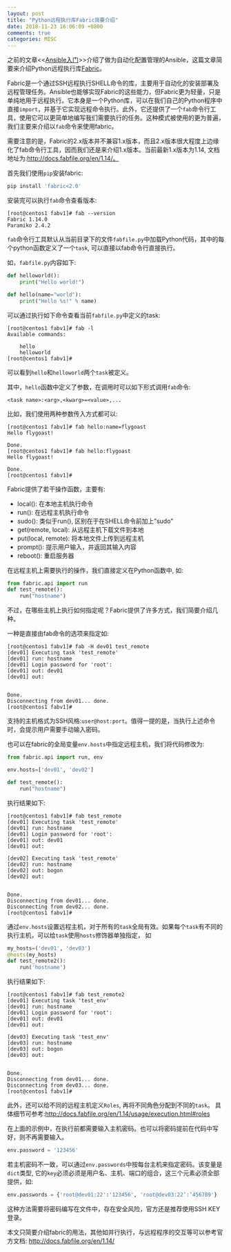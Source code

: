 ```yaml
---
layout: post
title: "Python远程执行库Fabric简要介绍"
date: 2018-11-23 16:06:09 +0800
comments: true
categories: MISC
---
```

之前的文章<<[Ansible入门](/blog/2017/09/14/ansible/)>>介绍了做为自动化配置管理的Ansible，这篇文章简要来介绍Python远程执行库[Fabric](http://www.fabfile.org/)。

Fabric是一个通过SSH远程执行SHELL命令的库，主要用于自动化的安装部署及远程管理任务。Ansible也能够实现Fabric的这些能力，但Fabric更为轻量，只是单纯地用于远程执行。它本身是一个Python库，可以在我们自己的Python程序中直接`import`，并基于它实现远程命令执行。此外，它还提供了一个`fab`命令行工具，使用它可以更简单地编写我们需要执行的任务。这种模式被使用的更为普遍，我们主要来介绍以`fab`命令来使用fabric。

需要注意的是，Fabric的2.x版本并不兼容1.x版本，而且2.x版本很大程度上边缘化了fab命令行工具，因而我们还是来介绍1.x版本。当前最新1.x版本为1.14, 文档地址为:http://docs.fabfile.org/en/1.14/。

<!--more-->

首先我们使用`pip`安装fabric:
```bash
pip install 'fabric<2.0'
```

安装完可以执行`fab`命令查看版本:
```plain
[root@centos1 fabv1]# fab --version
Fabric 1.14.0
Paramiko 2.4.2
```

`fab`命令行工具默认从当前目录下的文件`fabfile.py`中加载Python代码，其中的每个python函数定义了一个`task`, 可以直接以fab命令行直接执行。

如，`fabfile.py`内容如下:
```python
def helloworld():
    print("Hello world!")

def hello(name="world"):
    print("Hello %s!" % name)
```
可以通过执行如下命令查看当前`fabfile.py`中定义的task:
```plain
[root@centos1 fabv1]# fab -l
Available commands:

    hello
    helloworld
[root@centos1 fabv1]#
```

可以看到`hello`和`helloworld`两个`task`被定义。

其中，`hello`函数中定义了参数，在调用时可以如下形式调用`fab`命令:
```plain
<task name>:<arg>,<kwarg>=<value>,...
```

比如，我们使用两种参数传入方式都可以:
```plain
[root@centos1 fabv1]# fab hello:name=flygoast
Hello flygoast!

Done.
[root@centos1 fabv1]# fab hello:flygoast
Hello flygoast!

Done.
[root@centos1 fabv1]#
```

Fabric提供了若干操作函数，主要有:

* local(): 在本地主机执行命令
* run(): 在远程主机执行命令
* sudo(): 类似于run(), 区别在于在SHELL命令前加上”sudo”
* get(remote, local): 从远程主机下载文件到本地
* put(local, remote): 将本地文件上传到远程主机
* prompt(): 提示用户输入，并返回其输入内容
* reboot(): 重启服务器

在远程主机上需要执行的操作，我们直接定义在Python函数中, 如:
```python
from fabric.api import run
def test_remote():
    run("hostname")
```

不过，在哪些主机上执行如何指定呢？Fabric提供了许多方式，我们简要介绍几种。

一种是直接由fab命令的选项来指定如:
```plain
[root@centos1 fabv1]# fab -H dev01 test_remote
[dev01] Executing task 'test_remote'
[dev01] run: hostname
[dev01] Login password for 'root':
[dev01] out: dev01
[dev01] out:


Done.
Disconnecting from dev01... done.
[root@centos1 fabv1]#
```

支持的主机格式为SSH风格:`user@host:port`。值得一提的是，当执行上述命令时，会提示用户需要手动输入密码。

也可以在fabric的全局变量`env.hosts`中指定远程主机，我们将代码修改为:
```python
from fabric.api import run, env

env.hosts=['dev01', 'dev02']

def test_remote():
    run("hostname")
```

执行结果如下:
```plain
[root@centos1 fabv1]# fab test_remote
[dev01] Executing task 'test_remote'
[dev01] run: hostname
[dev01] Login password for 'root':
[dev01] out: dev01
[dev01] out:

[dev02] Executing task 'test_remote'
[dev02] run: hostname
[dev02] out: bogon
[dev02] out:


Done.
Disconnecting from dev01... done.
Disconnecting from dev02... done.
[root@centos1 fabv1]#
```

通过`env.hosts`设置远程主机，对于所有的`task`全局有效。如果每个`task`有不同的执行主机，可以给`task`使用`hosts`修饰器单独指定， 如
```python
my_hosts=('dev01', 'dev03')
@hosts(my_hosts)
def test_remote2():
    run('hostname')
```
执行结果如下:
```plain
[root@centos1 fabv1]# fab test_remote2
[dev01] Executing task 'test_env'
[dev01] run: hostname
[dev01] Login password for 'root':
[dev01] out: dev01
[dev01] out:

[dev03] Executing task 'test_env'
[dev03] run: hostname
[dev03] out: bogon
[dev03] out:


Done.
Disconnecting from dev01... done.
Disconnecting from dev03... done.
[root@centos1 fabv1]#
```

此外，还可以给不同的远程主机定义`Roles`, 再将不同角色分配到不同的`task`。 具体细节可参考:http://docs.fabfile.org/en/1.14/usage/execution.html#roles

在上面的示例中，在执行前都需要输入主机密码。也可以将密码提前在代码中写好，则不再需要输入。
```python
env.password = '123456'
```

若主机密码不一致，可以通过`env.passwords`中按每台主机来指定密码。该变量是`dict`类型, 它的`key`必须必须是用户名、主机、端口的组合，这三个元素必须全部提供，如:
```python
env.passwords = {'root@dev01:22':'123456', 'root@dev03:22’:’456789'}
```

这种方法需要将密码编写在文件中，存在安全风险，官方还是推荐使用SSH KEY登录。

本文只简要介绍fabric的用法，其他如并行执行，与远程程序的交互等可以参考官方文档:
http://docs.fabfile.org/en/1.14/
